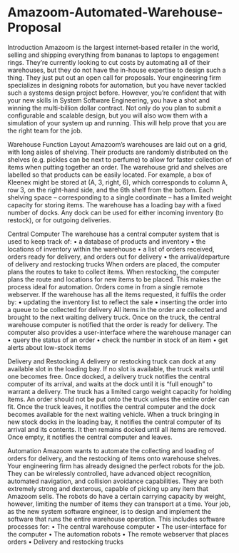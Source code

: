 # Amazoom-Automated-Warehouse-Proposal
Introduction
Amazoom is the largest internet-based retailer in the world, selling and shipping everything from bananas to laptops to engagement rings. They’re currently looking to cut costs by automating all of their warehouses, but they do not have the in-house expertise to design such a thing. They just put out an open call for proposals.
Your engineering firm specializes in designing robots for automation, but you have never tackled such a systems design project before. However, you’re confident that with your new skills in System Software Engineering, you have a shot and winning the multi-billion dollar contract. Not only do you plan to submit a configurable and scalable design, but you will also wow them with a simulation of your system up and running. This will help prove that you are the right team for the job.

Warehouse Function
Layout
Amazoom’s warehouses are laid out on a grid, with long aisles of shelving. Their products are randomly distributed on the shelves (e.g. pickles can be next to perfume) to allow for faster collection of items when putting together an order. The warehouse grid and shelves are labelled so that products can be easily located. For example, a box of Kleenex might be stored at (A, 3, right, 6), which corresponds to column A, row 3, on the right-hand side, and the 6th shelf from the bottom. 
Each shelving space – corresponding to a single coordinate – has a limited weight capacity for storing items. The warehouse has a loading bay with a fixed number of docks. Any dock can be used for either incoming inventory (to restock), or for outgoing deliveries.

Central Computer
The warehouse has a central computer system that is used to keep track of:
	•	a database of products and inventory
	•	the locations of inventory within the warehouse
	•	a list of orders received, orders ready for delivery, and orders out for delivery
	•	the arrival/departure of delivery and restocking trucks
When orders are placed, the computer plans the routes to take to collect items. When restocking, the computer plans the route and locations for new items to be placed. This makes the process ideal for automation.
Orders come in from a single remote webserver. If the warehouse has all the items requested, it fulfils the order by:
	•	updating the inventory list to reflect the sale
	•	inserting the order into a queue to be collected for delivery
All items in the order are collected and brought to the next waiting delivery truck. Once on the truck, the central warehouse computer is notified that the order is ready for delivery.
The computer also provides a user-interface where the warehouse manager can
	•	query the status of an order
	•	check the number in stock of an item
	•	get alerts about low-stock items
        
Delivery and Restocking
A delivery or restocking truck can dock at any available slot in the loading bay. If no slot is available, the truck waits until one becomes free.
Once docked, a delivery truck notifies the central computer of its arrival, and waits at the dock until it is “full enough” to warrant a delivery. The truck has a limited cargo weight capacity for holding items. An order should not be put onto the truck unless the entire order can fit. Once the truck leaves, it notifies the central computer and the dock becomes available for the next waiting vehicle.
When a truck bringing in new stock docks in the loading bay, it notifies the central computer of its arrival and its contents. It then remains docked until all items are removed. Once empty, it notifies the central computer and leaves.

Automation
Amazoom wants to automate the collecting and loading of orders for delivery, and the restocking of items onto warehouse shelves.
Your engineering firm has already designed the perfect robots for the job. They can be wirelessly controlled, have advanced object recognition, automated navigation, and collision avoidance capabilities. They are both extremely strong and dexterous, capable of picking up any item that Amazoom sells. The robots do have a certain carrying capacity by weight, however, limiting the number of items they can transport at a time.
Your job, as the new system software engineer, is to design and implement the software that runs the entire warehouse operation. This includes software processes for:
	•	The central warehouse computer
	•	The user-interface for the computer
	•	The automation robots
	•	The remote webserver that places orders
	•	Delivery and restocking trucks
